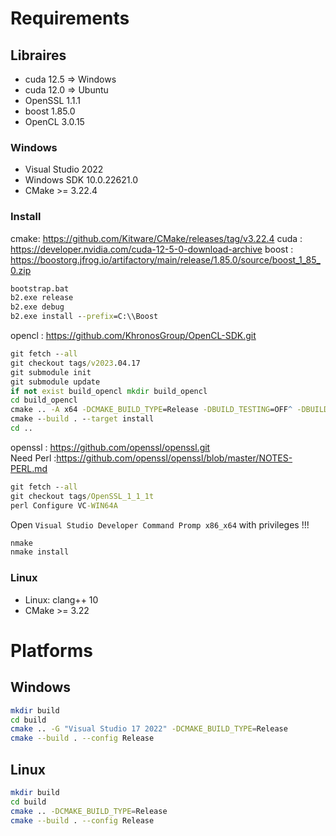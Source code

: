 # Requirements
  
## Libraires
- cuda 12.5 => Windows
- cuda 12.0 => Ubuntu
- OpenSSL 1.1.1
- boost 1.85.0
- OpenCL 3.0.15
  
### Windows
- Visual Studio 2022
- Windows SDK 10.0.22621.0
- CMake >= 3.22.4

### Install
cmake: https://github.com/Kitware/CMake/releases/tag/v3.22.4
cuda : https://developer.nvidia.com/cuda-12-5-0-download-archive
boost : https://boostorg.jfrog.io/artifactory/main/release/1.85.0/source/boost_1_85_0.zip
```bat
bootstrap.bat
b2.exe release
b2.exe debug
b2.exe install --prefix=C:\\Boost
```
opencl :  https://github.com/KhronosGroup/OpenCL-SDK.git 
```bat
git fetch --all
git checkout tags/v2023.04.17
git submodule init
git submodule update
if not exist build_opencl mkdir build_opencl
cd build_opencl
cmake .. -A x64 -DCMAKE_BUILD_TYPE=Release -DBUILD_TESTING=OFF^ -DBUILD_DOCS=OFF^ -DBUILD_EXAMPLES=OFF^ -DBUILD_TESTS=OFF^ -DOPENCL_SDK_BUILD_SAMPLES=ON^ -DOPENCL_SDK_TEST_SAMPLES=OFF^ -DCMAKE_INSTALL_PREFIX=C:/OpenCL
cmake --build . --target install
cd ..
```
openssl : https://github.com/openssl/openssl.git  
Need Perl :https://github.com/openssl/openssl/blob/master/NOTES-PERL.md 
```bat
git fetch --all
git checkout tags/OpenSSL_1_1_1t
perl Configure VC-WIN64A
```
Open `Visual Studio Developer Command Promp x86_x64` with privileges !!!
```bat
nmake
nmake install
```
  
### Linux
- Linux: clang++ 10
- CMake >= 3.22

# Platforms
  
## Windows

```sh
mkdir build
cd build
cmake .. -G "Visual Studio 17 2022" -DCMAKE_BUILD_TYPE=Release
cmake --build . --config Release
```
  
## Linux
```sh
mkdir build
cd build
cmake .. -DCMAKE_BUILD_TYPE=Release
cmake --build . --config Release
```
